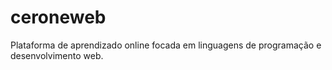 # ceroneweb
Plataforma de aprendizado online focada em linguagens de programação e desenvolvimento web.
